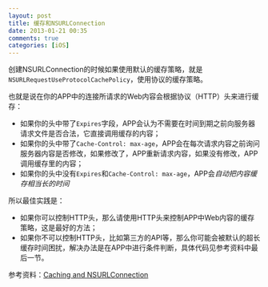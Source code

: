 ```yaml
---
layout: post
title: 缓存和NSURLConnection
date: 2013-01-21 00:35
comments: true
categories: [iOS]
---
```


创建NSURLConnection的时候如果使用默认的缓存策略，就是`NSURLRequestUseProtocolCachePolicy`，使用协议的缓存策略。

也就是说在你的APP中的连接所请求的Web内容会根据协议（HTTP）头来进行缓存：

* 如果你的头中带了`Expires`字段，APP会认为不需要在时间到期之前向服务器请求文件是否合法，它直接调用缓存的内容；
* 如果你的头中带了`Cache-Control: max-age`，APP会在每次请求内容之前询问服务器内容是否修改，如果修改了，APP重新请求内容，如果没有修改，APP调用缓存里的内容；
* 如果你的头中没有`Expires`和`Cache-Control: max-age`，APP会*自动把内容缓存相当长的时间*

所以最佳实践是：

* 如果你可以控制HTTP头，那么请使用HTTP头来控制APP中Web内容的缓存策略，这是最好的方法；
* 如果你不可以控制HTTP头，比如第三方的API等，那么你可能会被默认的超长缓存时间困扰，解决办法是在APP中进行条件判断，具体代码见参考资料中最后一节。

参考资料：[Caching and NSURLConnection](http://blackpixel.com/blog/2012/05/caching-and-nsurlconnection.html)